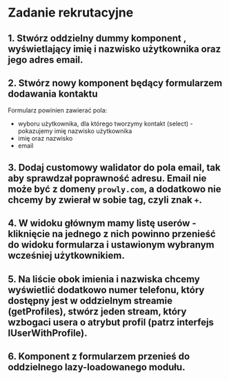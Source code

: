 # Zadanie rekrutacyjne

## 1. Stwórz oddzielny dummy komponent <app-user-item>, wyświetlający imię i nazwisko użytkownika oraz jego adres email.

## 2. Stwórz nowy komponent będący formularzem dodawania kontaktu
Formularz powinien zawierać pola:
  * wyboru użytkownika, dla którego tworzymy kontakt (select) - pokazujemy imię  nazwisko użytkownika
  * imię oraz nazwisko
  * email

## 3. Dodaj customowy walidator do pola email, tak aby sprawdzał poprawność adresu. Email nie może być z domeny `prowly.com`, a dodatkowo nie chcemy by zwierał w sobie tag, czyli znak `+`.
## 4. W widoku głównym mamy listę userów - kliknięcie na jednego z nich powinno przenieść do widoku formularza i ustawionym wybranym wcześniej użytkownikiem.

## 5. Na liście obok imienia i nazwiska chcemy wyświetlić dodatkowo numer telefonu, który dostępny jest w oddzielnym streamie (getProfiles), stwórz jeden stream, który wzbogaci usera o atrybut profil (patrz interfejs IUserWithProfile).

## 6. Komponent z formularzem przenieś do oddzielnego lazy-loadowanego modułu.
